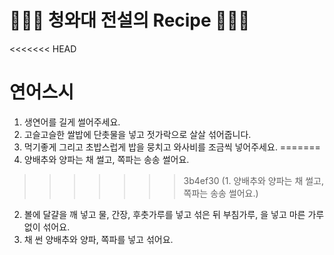 # 👨🏻‍🍳 청와대 전설의 Recipe 👩🏻‍🍳

<<<<<<< HEAD
# 연어스시

1. 생연어를 길게 썰어주세요.
2. 고슬고슬한 쌀밥에 단촛물을 넣고 젓가락으로 살살 섞어줍니다.
3. 먹기좋게 그리고 초밥스럽게 밥을 뭉치고 와사비를 조금씩 넣어주세요.
=======
1. 양배추와 양파는 채 썰고, 쪽파는 송송 썰어요.
>>>>>>> 3b4ef30 (1. 양배추와 양파는 채 썰고, 쪽파는 송송 썰어요.)
2. 볼에 달걀을 깨 넣고 물, 간장, 후춧가루를 넣고 섞은 뒤 부침가루, 을 넣고 마른 가루 없이 섞어요.
3. 채 썬 양배추와 양파, 쪽파를 넣고 섞어요.